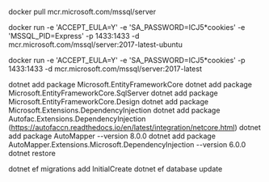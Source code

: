 ﻿
docker pull mcr.microsoft.com/mssql/server

docker run -e 'ACCEPT_EULA=Y' -e 'SA_PASSWORD=ICJ5*cookies' -e 'MSSQL_PID=Express' -p 1433:1433 -d mcr.microsoft.com/mssql/server:2017-latest-ubuntu 

docker run -e 'ACCEPT_EULA=Y' -e 'SA_PASSWORD=ICJ5*cookies' -p 1433:1433 -d mcr.microsoft.com/mssql/server:2017-latest

dotnet add package Microsoft.EntityFrameworkCore
dotnet add package Microsoft.EntityFrameworkCore.SqlServer
dotnet add package Microsoft.EntityFrameworkCore.Design
dotnet add package Microsoft.Extensions.DependencyInjection
dotnet add package Autofac.Extensions.DependencyInjection (https://autofaccn.readthedocs.io/en/latest/integration/netcore.html)
dotnet add package AutoMapper --version 8.0.0
dotnet add package AutoMapper.Extensions.Microsoft.DependencyInjection --version 6.0.0
dotnet restore

dotnet ef migrations add InitialCreate
dotnet ef database update
